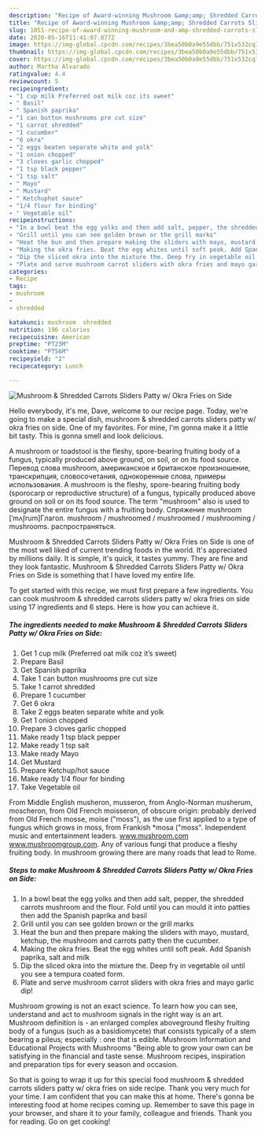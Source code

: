 ```yaml
---
description: "Recipe of Award-winning Mushroom &amp;amp; Shredded Carrots Sliders Patty w/ Okra Fries on Side"
title: "Recipe of Award-winning Mushroom &amp;amp; Shredded Carrots Sliders Patty w/ Okra Fries on Side"
slug: 1051-recipe-of-award-winning-mushroom-and-amp-shredded-carrots-sliders-patty-w-okra-fries-on-side
date: 2020-05-16T11:41:07.077Z
image: https://img-global.cpcdn.com/recipes/3bea50b0a9e55dbb/751x532cq70/mushroom-shredded-carrots-sliders-patty-w-okra-fries-on-side-recipe-main-photo.jpg
thumbnail: https://img-global.cpcdn.com/recipes/3bea50b0a9e55dbb/751x532cq70/mushroom-shredded-carrots-sliders-patty-w-okra-fries-on-side-recipe-main-photo.jpg
cover: https://img-global.cpcdn.com/recipes/3bea50b0a9e55dbb/751x532cq70/mushroom-shredded-carrots-sliders-patty-w-okra-fries-on-side-recipe-main-photo.jpg
author: Martha Alvarado
ratingvalue: 4.4
reviewcount: 5
recipeingredient:
- "1 cup milk Preferred oat milk coz its sweet"
- " Basil"
- " Spanish paprika"
- "1 can button mushrooms pre cut size"
- "1 carrot shredded"
- "1 cucumber"
- "6 okra"
- "2 eggs beaten separate white and yolk"
- "1 onion chopped"
- "3 cloves garlic chopped"
- "1 tsp black pepper"
- "1 tsp salt"
- " Mayo"
- " Mustard"
- " Ketchuphot sauce"
- "1/4 flour for binding"
- " Vegetable oil"
recipeinstructions:
- "In a bowl beat the egg yolks and then add salt, pepper, the shredded carrots mushroom and the flour. Fold until you can mould it into patties then add the Spanish paprika and basil"
- "Grill until you can see golden brown or the grill marks"
- "Heat the bun and then prepare making the sliders with mayo, mustard, ketchup, the mushroom and carrots patty then the cucumber."
- "Making the okra fries. Beat the egg whites until soft peak. Add Spanish paprika, salt and milk"
- "Dip the sliced okra into the mixture the. Deep fry in vegetable oil until you see a tempura coated form."
- "Plate and serve mushroom carrot sliders with okra fries and mayo garlic dip!"
categories:
- Recipe
tags:
- mushroom
- 
- shredded

katakunci: mushroom  shredded 
nutrition: 196 calories
recipecuisine: American
preptime: "PT23M"
cooktime: "PT56M"
recipeyield: "2"
recipecategory: Lunch

---
```



![Mushroom &amp; Shredded Carrots Sliders Patty w/ Okra Fries on Side](https://img-global.cpcdn.com/recipes/3bea50b0a9e55dbb/751x532cq70/mushroom-shredded-carrots-sliders-patty-w-okra-fries-on-side-recipe-main-photo.jpg)

Hello everybody, it's me, Dave, welcome to our recipe page. Today, we're going to make a special dish, mushroom &amp; shredded carrots sliders patty w/ okra fries on side. One of my favorites. For mine, I'm gonna make it a little bit tasty. This is gonna smell and look delicious.

A mushroom or toadstool is the fleshy, spore-bearing fruiting body of a fungus, typically produced above ground, on soil, or on its food source. Перевод слова mushroom, американское и британское произношение, транскрипция, словосочетания, однокоренные слова, примеры использования. A mushroom is the fleshy, spore-bearing fruiting body (sporocarp or reproductive structure) of a fungus, typically produced above ground on soil or on its food source. The term &#34;mushroom&#34; also is used to designate the entire fungus with a fruiting body. Спряжение mushroom [ˈmʌʃrum]Глагол. mushroom / mushroomed / mushroomed / mushrooming / mushrooms. распространяться.

Mushroom &amp; Shredded Carrots Sliders Patty w/ Okra Fries on Side is one of the most well liked of current trending foods in the world. It's appreciated by millions daily. It is simple, it's quick, it tastes yummy. They are fine and they look fantastic. Mushroom &amp; Shredded Carrots Sliders Patty w/ Okra Fries on Side is something that I have loved my entire life.


To get started with this recipe, we must first prepare a few ingredients. You can cook mushroom &amp; shredded carrots sliders patty w/ okra fries on side using 17 ingredients and 6 steps. Here is how you can achieve it.

<!--inarticleads1-->

##### The ingredients needed to make Mushroom &amp; Shredded Carrots Sliders Patty w/ Okra Fries on Side:

1. Get 1 cup milk (Preferred oat milk coz it’s sweet)
1. Prepare  Basil
1. Get  Spanish paprika
1. Take 1 can button mushrooms pre cut size
1. Take 1 carrot shredded
1. Prepare 1 cucumber
1. Get 6 okra
1. Take 2 eggs beaten separate white and yolk
1. Get 1 onion chopped
1. Prepare 3 cloves garlic chopped
1. Make ready 1 tsp black pepper
1. Make ready 1 tsp salt
1. Make ready  Mayo
1. Get  Mustard
1. Prepare  Ketchup/hot sauce
1. Make ready 1/4 flour for binding
1. Take  Vegetable oil


From Middle English musheron, musseron, from Anglo-Norman musherum, moscheron, from Old French moisseron, of obscure origin: probably derived from Old French mosse, moise (&#34;moss&#34;), as the use first applied to a type of fungus which grows in moss, from Frankish *mosa (&#34;moss&#34;. Independent music and entertainment leaders. www.mushroom.com www.mushroomgroup.com. Any of various fungi that produce a fleshy fruiting body. In mushroom growing there are many roads that lead to Rome. 

<!--inarticleads2-->

##### Steps to make Mushroom &amp; Shredded Carrots Sliders Patty w/ Okra Fries on Side:

1. In a bowl beat the egg yolks and then add salt, pepper, the shredded carrots mushroom and the flour. Fold until you can mould it into patties then add the Spanish paprika and basil
1. Grill until you can see golden brown or the grill marks
1. Heat the bun and then prepare making the sliders with mayo, mustard, ketchup, the mushroom and carrots patty then the cucumber.
1. Making the okra fries. Beat the egg whites until soft peak. Add Spanish paprika, salt and milk
1. Dip the sliced okra into the mixture the. Deep fry in vegetable oil until you see a tempura coated form.
1. Plate and serve mushroom carrot sliders with okra fries and mayo garlic dip!


Mushroom growing is not an exact science. To learn how you can see, understand and act to mushroom signals in the right way is an art. Mushroom definition is - an enlarged complex aboveground fleshy fruiting body of a fungus (such as a basidiomycete) that consists typically of a stem bearing a pileus; especially : one that is edible. Mushroom Information and Educational Projects with Mushrooms &#34;Being able to grow your own can be satisfying in the financial and taste sense. Mushroom recipes, inspiration and preparation tips for every season and occasion. 

So that is going to wrap it up for this special food mushroom &amp; shredded carrots sliders patty w/ okra fries on side recipe. Thank you very much for your time. I am confident that you can make this at home. There's gonna be interesting food at home recipes coming up. Remember to save this page in your browser, and share it to your family, colleague and friends. Thank you for reading. Go on get cooking!
